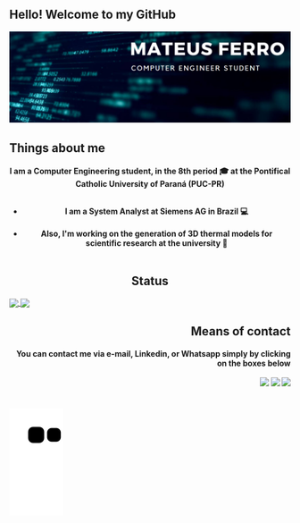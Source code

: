 <!-- WELCOME AND IMAGE -->
<h2> Hello! Welcome to my GitHub </h2>
<p align = "center">
  <img src = "https://github.com/MateusFerroAntunesdeOliveira/MyFolder/blob/main/Images_to_GitHub/profile_fundo_nova.png"/>
</p>

<!-- Little things about me -->
<h2> Things about me </h2>
<h4 align = "center"> 
  I am a Computer Engineering student, in the 8th period 🎓 at the Pontifical Catholic University of Paraná (PUC-PR) <br> <br>
  <ul>
    <li> I am a System Analyst at Siemens AG in Brazil 💻 <br> <br> </li>
    <li> Also, I'm working on the generation of 3D thermal models for scientific research at the university 📄 <br> <br> </li>
  </ul>
</h4>

<!-- Some status -->
<h2 align = "middle"> Status </h2>
<a href = "https://github.com/MateusFerroAntunesdeOliveira/github-readme-stats" target="_blank">
  <img align="center" img height = "160" src = "https://github-readme-stats.vercel.app/api?username=MateusFerroAntunesdeOliveira&count_private=true&show_icons=true&theme=tokyonight"/>
  <img align="center" img height = "160" src = "https://github-readme-stats.vercel.app/api/top-langs/?username=MateusFerroAntunesdeOliveira&layout=compact&langs_count=4&show_icons=true&hide=JavaScript&theme=tokyonight"/>
</a>

<!-- CONTACT -->
<h2 align = "end"> Means of contact </h2>
<h4 align = "end">
  You can contact me via e-mail, Linkedin, or Whatsapp simply by clicking on the boxes below <br> <br>
  <a href = "mailto:mateus.ferro.2001@gmail.com"><img src = "https://img.shields.io/badge/-Gmail-%23333?style=for-the-badge&logo=gmail&logoColor=white" target = "_blank"></a> <a href = "https://www.linkedin.com/in/mateus-ferro-antunes-de-oliveira-a060691b4/" target="_blank"><img src="https://img.shields.io/badge/-LinkedIn-%230077B5?style=for-the-badge&logo=linkedin&logoColor=white" target="_blank"></a> <a href = "http://api.whatsapp.com/send?phone=+5541997504454"><img src = "https://img.shields.io/badge/WhatsApp-25D366?style=for-the-badge&logo=whatsapp&logoColor=white" target = "_blank"></a> <br> <br> 
</h4> 

![Snake animation](https://github.com/MateusFerroAntunesdeOliveira/MateusFerroAntunesdeOliveira/blob/output/github-contribution-grid-snake.svg)

<!--
**MateusFerroAntunesdeOliveira/MateusFerroAntunesdeOliveira** is a ✨ _special_ ✨ repository because its `README.md` (this file) appears on your GitHub profile.
